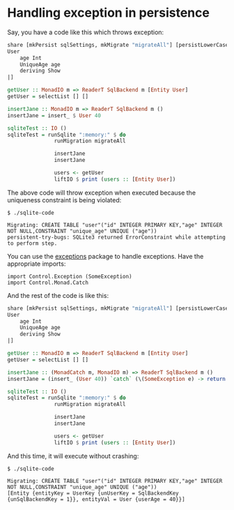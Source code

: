 # Handling exception in persistence

Say, you have a code like this which throws exception:

``` haskell
share [mkPersist sqlSettings, mkMigrate "migrateAll"] [persistLowerCase|
User
    age Int
    UniqueAge age
    deriving Show
|]

getUser :: MonadIO m => ReaderT SqlBackend m [Entity User]
getUser = selectList [] []

insertJane :: MonadIO m => ReaderT SqlBackend m ()
insertJane = insert_ $ User 40

sqliteTest :: IO ()
sqliteTest = runSqlite ":memory:" $ do
               runMigration migrateAll

               insertJane
               insertJane

               users <- getUser
               liftIO $ print (users :: [Entity User])
```

The above code will throw exception when executed because the uniqueness constraint is being violated:

```
$ ./sqlite-code

Migrating: CREATE TABLE "user"("id" INTEGER PRIMARY KEY,"age" INTEGER NOT NULL,CONSTRAINT "unique_age" UNIQUE ("age"))
persistent-try-bugs: SQLite3 returned ErrorConstraint while attempting to perform step.
```

You can use the [exceptions](https://hackage.haskell.org/package/exceptions) package to handle exceptions. Have the appropriate imports:

```
import Control.Exception (SomeException)
import Control.Monad.Catch
```

And the rest of the code is like this:

``` haskell
share [mkPersist sqlSettings, mkMigrate "migrateAll"] [persistLowerCase|
User
    age Int
    UniqueAge age
    deriving Show
|]

getUser :: MonadIO m => ReaderT SqlBackend m [Entity User]
getUser = selectList [] []

insertJane :: (MonadCatch m, MonadIO m) => ReaderT SqlBackend m ()
insertJane = (insert_ (User 40)) `catch` (\(SomeException e) -> return ())

sqliteTest :: IO ()
sqliteTest = runSqlite ":memory:" $ do
               runMigration migrateAll

               insertJane
               insertJane

               users <- getUser
               liftIO $ print (users :: [Entity User])
```

And this time, it will execute without crashing:

``` 
$ ./sqlite-code

Migrating: CREATE TABLE "user"("id" INTEGER PRIMARY KEY,"age" INTEGER NOT NULL,CONSTRAINT "unique_age" UNIQUE ("age"))
[Entity {entityKey = UserKey {unUserKey = SqlBackendKey {unSqlBackendKey = 1}}, entityVal = User {userAge = 40}}]
```



